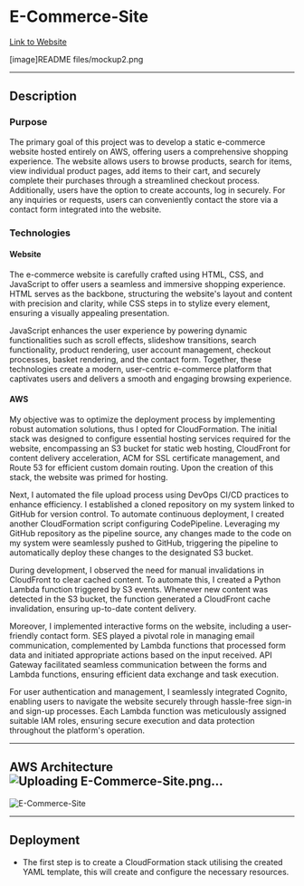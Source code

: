 # E-Commerce-Site
[Link to Website](https://azr11.com/)

[image]README files/mockup2.png

---
## Description 
### Purpose 
The primary goal of this project was to develop a static e-commerce website hosted entirely on AWS, offering users a comprehensive shopping experience. The website allows users to browse products, search for items, view individual product pages, add items to their cart, and securely complete their purchases through a streamlined checkout process. Additionally, users have the option to create accounts, log in securely. For any inquiries or requests, users can conveniently contact the store via a contact form integrated into the website.

### Technologies
#### Website
The e-commerce website is carefully crafted using HTML, CSS, and JavaScript to offer users a seamless and immersive shopping experience. HTML serves as the backbone, structuring the website's layout and content with precision and clarity, while CSS steps in to stylize every element, ensuring a visually appealing presentation.

JavaScript enhances the user experience by powering dynamic functionalities such as scroll effects, slideshow transitions, search functionality, product rendering, user account management, checkout processes, basket rendering, and the contact form. Together, these technologies create a modern, user-centric e-commerce platform that captivates users and delivers a smooth and engaging browsing experience.

#### AWS
My objective was to optimize the deployment process by implementing robust automation solutions, thus I opted for CloudFormation. The initial stack was designed to configure essential hosting services required for the website, encompassing an S3 bucket for static web hosting, CloudFront for content delivery acceleration, ACM for SSL certificate management, and Route 53 for efficient custom domain routing. Upon the creation of this stack, the website was primed for hosting.

Next, I automated the file upload process using DevOps CI/CD practices to enhance efficiency. I established a cloned repository on my system linked to GitHub for version control. To automate continuous deployment, I created another CloudFormation script configuring CodePipeline. Leveraging my GitHub repository as the pipeline source, any changes made to the code on my system were seamlessly pushed to GitHub, triggering the pipeline to automatically deploy these changes to the designated S3 bucket.

During development, I observed the need for manual invalidations in CloudFront to clear cached content. To automate this, I created a Python Lambda function triggered by S3 events. Whenever new content was detected in the S3 bucket, the function generated a CloudFront cache invalidation, ensuring up-to-date content delivery.

Moreover, I implemented interactive forms on the website, including a user-friendly contact form. SES played a pivotal role in managing email communication, complemented by Lambda functions that processed form data and initiated appropriate actions based on the input received. API Gateway facilitated seamless communication between the forms and Lambda functions, ensuring efficient data exchange and task execution.

For user authentication and management, I seamlessly integrated Cognito, enabling users to navigate the website securely through hassle-free sign-in and sign-up processes. Each Lambda function was meticulously assigned suitable IAM roles, ensuring secure execution and data protection throughout the platform's operation.

---
## AWS Architecture![Uploading E-Commerce-Site.png…]()

![E-Commerce-Site](https://github.com/AzharR11/E-Commerce-Site/assets/51958831/f192b6e8-53db-484f-86b8-618f9f7add9e)

---
## Deployment 
* The first step is to create a CloudFormation stack utilising the created YAML template, this will create and configure the necessary resources.

